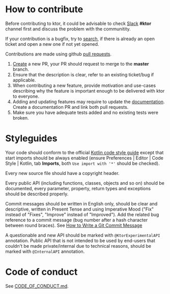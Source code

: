 # How to contribute

Before contributing to ktor, it could be advisable 
to check [Slack](https://surveys.jetbrains.com/s3/kotlin-slack-sign-up) **#ktor** channel first 
and discuss the problem with the communitity.

If your contribution is a bugfix, try to [search](https://github.com/ktorio/ktor/issues), 
if there is already an open ticket and open a new one if not yet opened.

Contributions are made using github [pull requests](https://help.github.com/en/articles/about-pull-requests). 

1. [Create](https://github.com/ktorio/ktor/compare) a new PR, your PR should request to merge to the **master** branch.
2. Ensure that the description is clear, refer to an existing ticket/bug if applicable.
3. When contributing a new feature, provide motivation and use-cases describing why 
the feature is important enough to be delivered with ktor to everyone. 
4. Adding and updating features may require to update the [documentation](https://github.com/ktorio/ktorio.github.io).
Create a documentation PR and link both pull requests.
5. Make sure you have adequate tests added and no existing tests were broken. 

# Styleguides

Your code should conform to 
the official [Kotlin code style guide](https://kotlinlang.org/docs/reference/coding-conventions.html) 
except that start imports should be always enabled 
(ensure Preferences | Editor | Code Style | Kotlin, tab **Imports**, both `Use import with '*'` should be checked).

Every new source file should have a copyright header.

Every public API (including functions, classes, objects and so on) should be documented, 
every parameter, property, return types and exceptions should be described properly. 

Commit messages should be written in English only, should be clear and descriptive, 
written in Present Tense and using Imperative Mood ("Fix" instead of "Fixes", "Improve" instead of "Improved").
Add the related bug reference to a commit message (bug number after a hash character between round braces). 
See [How to Write a Git Commit Message](https://chris.beams.io/posts/git-commit/)

A questionable and new API should be marked with `@KtorExperimentalAPI` annotation. 
Public API that is not intended to be used by end-users that couldn't be made private/internal due to technical reasons,
should be marked with `@InternalAPI` annotation. 

# Code of conduct

See [CODE_OF_CONDUCT.md](CODE_OF_CONDUCT.md).
